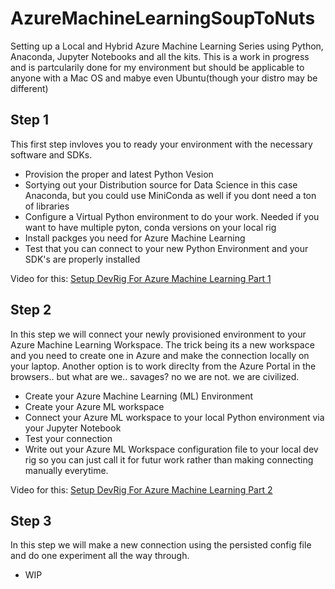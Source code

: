 # AzureMachineLearningSoupToNuts
Setting up a Local and Hybrid Azure Machine Learning Series using Python, Anaconda, Jupyter Notebooks and all the kits. This is a work in progress and is partcularily done for my environment but should be applicable to anyone with a Mac OS and mabye even Ubuntu(though your distro may be different)

## Step 1
This first step invloves you to ready your environment with the necessary software and SDKs. 

- Provision the proper and latest Python Vesion
- Sortying out your Distribution source for Data Science in this case Anaconda, but you could use MiniConda as well if you dont need a ton of libraries
- Configure a Virtual Python environment to do your work. Needed if you want to have multiple pyton, conda versions on your local rig
- Install packges you need for Azure Machine Learning
- Test that you can connect to your new Python Environment and your SDK's are properly installed

Video for this: [Setup DevRig For Azure Machine Learning Part 1](https://youtu.be/xB7eCrgR0jY)

## Step 2
In this step we will connect your newly provisioned environment to your Azure Machine Learning Workspace. The trick being its a new workspace and you need to create one in Azure and make the connection locally on your laptop. Another option is to work direclty from the Azure Portal in the browsers.. but what are we.. savages? no we are not. we are civilized.

- Create your Azure Machine Learning (ML) Environment
- Create your Azure ML workspace
- Connect your Azure ML workspace to your local Python environment via your Jupyter Notebook
- Test your connection
- Write out your Azure ML Workspace configuration file to your local dev rig so you can just call it for futur work rather than making connecting manually everytime.

Video for this: [Setup DevRig For Azure Machine Learning Part 2](https://youtu.be/Ux4SoMLje8M)

## Step 3 
In this step we will make a new connection using the persisted config file and do one experiment all the way through.

- WIP